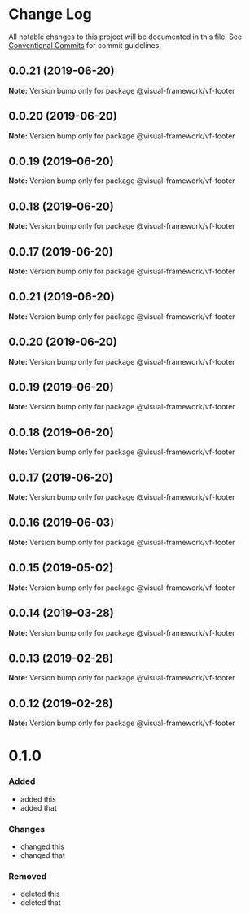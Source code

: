 # Change Log

All notable changes to this project will be documented in this file.
See [Conventional Commits](https://conventionalcommits.org) for commit guidelines.

## 0.0.21 (2019-06-20)

**Note:** Version bump only for package @visual-framework/vf-footer





## 0.0.20 (2019-06-20)

**Note:** Version bump only for package @visual-framework/vf-footer





## 0.0.19 (2019-06-20)

**Note:** Version bump only for package @visual-framework/vf-footer





## 0.0.18 (2019-06-20)

**Note:** Version bump only for package @visual-framework/vf-footer





## 0.0.17 (2019-06-20)

**Note:** Version bump only for package @visual-framework/vf-footer





## 0.0.21 (2019-06-20)

**Note:** Version bump only for package @visual-framework/vf-footer





## 0.0.20 (2019-06-20)

**Note:** Version bump only for package @visual-framework/vf-footer





## 0.0.19 (2019-06-20)

**Note:** Version bump only for package @visual-framework/vf-footer





## 0.0.18 (2019-06-20)

**Note:** Version bump only for package @visual-framework/vf-footer





## 0.0.17 (2019-06-20)

**Note:** Version bump only for package @visual-framework/vf-footer





## 0.0.16 (2019-06-03)

**Note:** Version bump only for package @visual-framework/vf-footer





## 0.0.15 (2019-05-02)

**Note:** Version bump only for package @visual-framework/vf-footer





## 0.0.14 (2019-03-28)

**Note:** Version bump only for package @visual-framework/vf-footer





## 0.0.13 (2019-02-28)

**Note:** Version bump only for package @visual-framework/vf-footer





## 0.0.12 (2019-02-28)

**Note:** Version bump only for package @visual-framework/vf-footer





# 0.1.0

### Added
- added this
- added that

### Changes

- changed this
- changed that

### Removed

- deleted this
- deleted that
